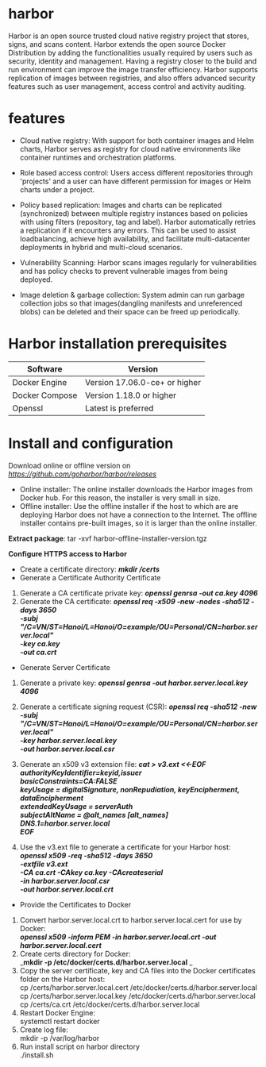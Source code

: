 # harbor



Harbor is an open source trusted cloud native registry project that stores, signs, and scans content. Harbor extends the open source Docker Distribution by adding the functionalities usually required by users such as security, identity and management. Having a registry closer to the build and run environment can improve the image transfer efficiency. Harbor supports replication of images between registries, and also offers advanced security features such as user management, access control and activity auditing.
# features
- Cloud native registry: With support for both container images and Helm charts, Harbor serves as registry for cloud native environments like  container runtimes and orchestration platforms.

- Role based access control: Users access different repositories through 'projects' and a user can have different permission for images or Helm charts under a project.

- Policy based replication: Images and charts can be replicated (synchronized) between multiple registry instances based on policies with using filters (repository, tag and label). Harbor automatically retries a replication if it encounters any errors. This can be used to assist loadbalancing, achieve high availability, and facilitate multi-datacenter deployments in hybrid and multi-cloud scenarios.

- Vulnerability Scanning: Harbor scans images regularly for vulnerabilities and has policy checks to prevent vulnerable images from being deployed.

- Image deletion & garbage collection: System admin can run garbage collection jobs so that images(dangling manifests and unreferenced blobs) can be deleted and their space can be freed up periodically.

# Harbor installation prerequisites
| Software       | Version                       | 
| -------------  | ----------------------------- |
| Docker Engine  | Version 17.06.0-ce+ or higher | 
| Docker Compose | Version 1.18.0 or higher      |
| Openssl        |  Latest is preferred          |

# Install and configuration
Download online or offline version on _https://github.com/goharbor/harbor/releases_
+ Online installer: The online installer downloads the Harbor images from Docker hub. For this reason, the installer is very small in size.
+ Offline installer: Use the offline installer if the host to which are are deploying Harbor does not have a connection to the Internet. The offline installer contains pre-built images, so it is larger than the online installer.

**Extract package**:
tar -xvf harbor-offline-installer-version.tgz

**Configure HTTPS access to Harbor**
- Create a certificate directory: **_mkdir /certs_**
- Generate a Certificate Authority Certificate
1. Generate a CA certificate private key: **_openssl genrsa -out ca.key 4096_**
2. Generate the CA certificate: 
**_openssl req -x509 -new -nodes -sha512 -days 3650 \
-subj "/C=VN/ST=Hanoi/L=Hanoi/O=example/OU=Personal/CN=harbor.server.local" \
-key ca.key \
-out ca.crt_**

- Generate Server Certificate
1. Generate a private key: **_openssl genrsa -out harbor.server.local.key 4096_**
2. Generate a certificate signing request (CSR):
_**openssl req -sha512 -new \
-subj "/C=VN/ST=Hanoi/L=Hanoi/O=example/OU=Personal/CN=harbor.server.local" \
-key harbor.server.local.key \
-out harbor.server.local.csr**_

3. Generate an x509 v3 extension file:
_**cat > v3.ext <<-EOF \
authorityKeyIdentifier=keyid,issuer \
basicConstraints=CA:FALSE \
keyUsage = digitalSignature, nonRepudiation, keyEncipherment, dataEncipherment \
extendedKeyUsage = serverAuth \
subjectAltName = @alt_names
[alt_names]
DNS.1=harbor.server.local \
EOF**_

4. Use the v3.ext file to generate a certificate for your Harbor host: \
_**openssl x509 -req -sha512 -days 3650 \
-extfile v3.ext \
-CA ca.crt -CAkey ca.key -CAcreateserial \
-in harbor.server.local.csr \
-out harbor.server.local.crt**_
- Provide the Certificates to Docker
1. Convert harbor.server.local.crt to harbor.server.local.cert for use by Docker:\
_**openssl x509 -inform PEM -in harbor.server.local.crt -out harbor.server.local.cert**_
2. Create certs directory for Docker:\
 _**mkdir -p /etc/docker/certs.d/harbor.server.local** _
3. Copy the server certificate, key and CA files into the Docker certificates folder on the Harbor host: \
cp /certs/harbor.server.local.cert /etc/docker/certs.d/harbor.server.local \
cp /certs/harbor.server.local.key /etc/docker/certs.d/harbor.server.local  \
cp /certs/ca.crt /etc/docker/certs.d/harbor.server.local 
4. Restart Docker Engine: \
systemctl restart docker
5. Create log file: \
mkdir -p /var/log/harbor
6. Run install script on harbor directory \
./install.sh




